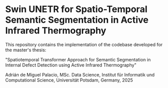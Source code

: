 # Swin UNETR for Spatio-Temporal Semantic Segmentation in Active Infrared Thermography

This repository contains the implementation of the codebase developed for the master's thesis:

"Spatiotemporal Transformer Approach for Semantic Segmentation in Internal Defect Detection using Active Infrared Thermography"

Adrián de Miguel Palacio, MSc. Data Science, Institut für Informatik und Computational Science, Universität Potsdam, Germany, 2025
